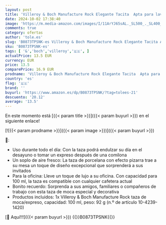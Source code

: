 ```yaml
---
layout: post
title: 'Villeroy & Boch Manufacture Rock Elegante Tacita  Apta para lavavajillas Porcelana Premium  Negro  Rock   100 ml'
date: 2024-10-02 17:38:40
image: 'https://m.media-amazon.com/images/I/11ArYJ65sAL._SL500_._SL400_.jpg'
comments: true
category: ofertas
author: 'tole.es'
slug: 'B0873TPSNK-es Villeroy & Boch Manufacture Rock Elegante Tacita Apta para...'
sku: 'B0873TPSNK-es'
tags: [ '&','boch','villeroy','🇪🇸', ]
actualPrice: 13.5 EUR
currency: EUR
price: 13.5
comparePrice: 16.9 EUR
prodname: 'Villeroy & Boch Manufacture Rock Elegante Tacita  Apta para lavavajillas Porcelana Premium  Negro  Rock   100 ml'
country: 'es'
flag: '🇪🇸'
brand: ''
buyurl: 'https://www.amazon.es/dp/B0873TPSNK/?tag=tolees-21'
descuento: '20.12'
average: '13.5'
---
```


En este momento está [{{< param title >}}]({{< param buyurl >}}) en el siguiente enlace!

[![{{< param prodname >}}]({{< param image >}})]({{< param buyurl >}})

🔎:

- Uso durante todo el día: Con la taza podrá endulzar su día en el desayuno o tomar un expreso después de una comilona
- Un soplo de aire fresco: La taza de porcelana con efecto pizarra trae a su mesa un toque de diseño excepcional que sorprenderá a sus invitados
- Para la oficina: Lleve un toque de lujo a su oficina. Con capacidad para 100 ml, la taza es compatible con cualquier cafetera actual
- Bonito recuerdo: Sorprenda a sus amigos, familiares o compañeros de trabajo con esta taza de moca especial y decorativa
- Productos incluidos: 1x Villeroy & Boch Manufacture Rock taza de moca/expreso, capacidad: 100 ml, peso: 92 g (n.º de artículo 10-4239-1420)

[🛒 Aquí!!!]({{< param buyurl >}})
{{<world>}}B0873TPSNK{{</world>}}
